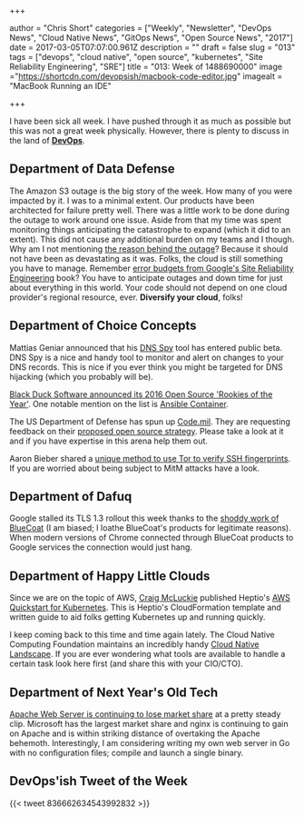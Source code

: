 +++

author = "Chris Short"
categories = ["Weekly", "Newsletter", "DevOps News", "Cloud Native News", "GitOps News", "Open Source News", "2017"]
date = 2017-03-05T07:07:00.961Z
description = ""
draft = false
slug = "013"
tags = ["devops", "cloud native", "open source", "kubernetes", "Site Reliability Engineering", "SRE"]
title = "013: Week of 1488690000"
image ="https://shortcdn.com/devopsish/macbook-code-editor.jpg"
imagealt = "MacBook Running an IDE"

+++

I have been sick all week. I have pushed through it as much as possible but this was not a great week physically. However, there is plenty to discuss in the land of [**DevOps**](https://devopsish.com/).

## Department of Data Defense

The Amazon S3 outage is the big story of the week. How many of you were impacted by it. I was to a minimal extent. Our products have been architected for failure pretty well. There was a little work to be done during the outage to work around one issue. Aside from that my time was spent monitoring things anticipating the catastrophe to expand (which it did to an extent). This did not cause any additional burden on my teams and I though. Why am I not mentioning [the reason behind the outage](https://aws.amazon.com/message/41926/)? Because it should not have been as devastating as it was. Folks, the cloud is still something you have to manage. Remember [error budgets from Google's Site Reliability Engineering](https://landing.google.com/sre/book/chapters/introduction.html) book? You have to anticipate outages and down time for just about everything in this world. Your code should not depend on one cloud provider's regional resource, ever. **Diversify your cloud**, folks!

## Department of Choice Concepts

Mattias Geniar announced that his [DNS Spy](https://dnsspy.io/?utm_source=devopsish.com) tool has entered public beta. DNS Spy is a nice and handy tool to monitor and alert on changes to your DNS records. This is nice if you ever think you might be targeted for DNS hijacking (which you probably will be).

[Black Duck Software announced its 2016 Open Source 'Rookies of the Year'](https://www.blackducksoftware.com/about/news-events/releases/black-duck-announces-2016-open-source-rookies-year). One notable mention on the list is [Ansible Container](https://www.ansible.com/ansible-container).

The US Department of Defense has spun up [Code.mil](https://github.com/deptofdefense/code.mil#welcome-to-codemil---an-experiment-in-open-source-at-the-department-of-defense). They are requesting feedback on their [proposed open source strategy](https://github.com/deptofdefense/code.mil/blob/master/Proposal/CONTRIBUTING.md). Please take a look at it and if you have expertise in this arena help them out.

Aaron Bieber shared a [unique method to use Tor to verify SSH fingerprints](https://deftly.net/posts/2017-02-27-ssh-fp-verification-using-tor.html). If you are worried about being subject to MitM attacks have a look.

## Department of Dafuq

Google stalled its TLS 1.3 rollout this week thanks to the [shoddy work of BlueCoat](https://bugs.chromium.org/p/chromium/issues/detail?id=694593) (I am biased; I loathe BlueCoat's products for legitimate reasons). When modern versions of Chrome connected through BlueCoat products to Google services the connection would just hang.

## Department of Happy Little Clouds

Since we are on the topic of AWS, [Craig McLuckie](https://medium.com/@cmcluck) published Heptio's [AWS Quickstart for Kubernetes](https://blog.heptio.com/aws-quickstart-for-kubernetes-26ccaf7e1c8f#.io92vwkvr). This is Heptio's CloudFormation template and written guide to aid folks getting Kubernetes up and running quickly.

I keep coming back to this time and time again lately. The Cloud Native Computing Foundation maintains an incredibly handy [Cloud Native Landscape](https://github.com/cncf/landscape). If you are ever wondering what tools are available to handle a certain task look here first (and share this with your CIO/CTO).

## Department of Next Year's Old Tech

[Apache Web Server is continuing to lose market share](https://news.netcraft.com/archives/2017/02/27/february-2017-web-server-survey.html) at a pretty steady clip. Microsoft has the largest market share and nginx is continuing to gain on Apache and is within striking distance of overtaking the Apache behemoth. Interestingly, I am considering writing my own web server in Go with no configuration files; compile and launch a single binary.

## DevOps'ish Tweet of the Week

{{< tweet 836662634543992832 >}}
